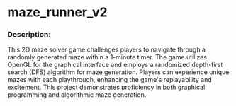 # maze_runner_v2
### Description:
This 2D maze solver game challenges players to navigate through a randomly generated maze within a 1-minute timer. The game utilizes OpenGL for the graphical interface and employs a randomized depth-first search (DFS) algorithm for maze generation. Players can experience unique mazes with each playthrough, enhancing the game's replayability and excitement. This project demonstrates proficiency in both graphical programming and algorithmic maze generation.
